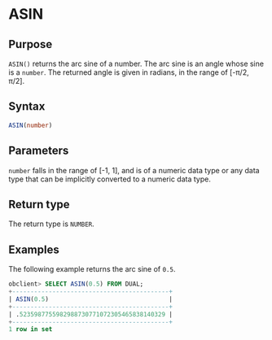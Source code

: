 # ASIN

## Purpose

`ASIN()` returns the arc sine of a number. The arc sine is an angle whose sine is a `number`. The returned angle is given in radians, in the range of \[-π/2, π/2\].

## Syntax

```sql
ASIN(number)
```

## Parameters

`number` falls in the range of \[-1, 1\], and is of a numeric data type or any data type that can be implicitly converted to a numeric data type.

## Return type

The return type is `NUMBER`.

## Examples

The following example returns the arc sine of `0.5`.

```sql
obclient> SELECT ASIN(0.5) FROM DUAL;
+-------------------------------------------+
| ASIN(0.5)                                 |
+-------------------------------------------+
| .5235987755982988730771072305465838140329 |
+-------------------------------------------+
1 row in set
```
